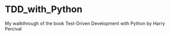 TDD_with_Python
===============

My walkthrough of the book Test-Driven Development with Python by Harry Percival
